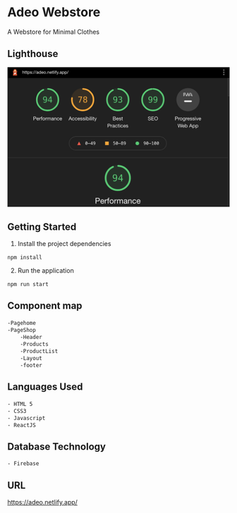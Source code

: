 # Adeo Webstore
A Webstore for Minimal Clothes


## Lighthouse

![Lighthouse score](lighthouse.png)

## Getting Started

1. Install the project dependencies
```shell
npm install
```

2. Run the application
```shell
npm run start
```

## Component map
    -Pagehome
    -PageShop
        -Header
        -Products
        -ProductList
        -Layout
        -footer

## Languages Used

    - HTML 5
    - CSS3
    - Javascript
    - ReactJS

## Database Technology
    - Firebase

## URL 
https://adeo.netlify.app/
